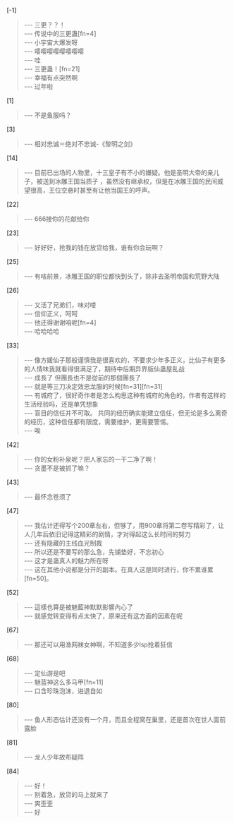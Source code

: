 
[-1] 
>--- 三更？？！<br>
>--- 传说中的三更蛊[fn=4]<br>
>--- 小宇宙大爆发呀<br>
>--- 嘤嘤嘤嘤嘤嘤嘤嘤<br>
>--- 哇<br>
>--- 三更蛊！[fn=21]<br>
>--- 幸福有点突然啊<br>
>--- 过年啦<br>

[1] 
>--- 不是鱼服吗？<br>

[3] 
>--- 相对忠诚＝绝对不忠诚-《黎明之剑》<br>

[14] 
>--- 目前已出场的人物里，十三皇子有不小的嫌疑。他是圣明大帝的亲儿子，被送到冰雕王国当质子 ，虽然没有继承权，但是在冰雕王国的民间威望很高，王位空悬时甚至有让他当国王的呼声。<br>

[22] 
>--- 666接你的花献给你<br>

[23] 
>--- 好好好，抢我的钱在放贷给我，谁有你会玩啊？<br>

[25] 
>--- 有啥前景，冰雕王国的职位都快到头了，除非去圣明帝国和荒野大陆<br>

[26] 
>--- 又活了兄弟们，味对喽<br>
>--- 信仰正义，呵呵<br>
>--- 他还得谢谢咱呢[fn=4]<br>
>--- 哈哈哈哈<br>

[33] 
>--- 像方媛仙子那般谨慎我是很喜欢的，不要求少年多正义，比仙子有更多的人情味我就看得很满足了，期待中后期异界版仙蛊屋乱战<br>
>--- 成長了 但團長也不是從前的那個團長了<br>
>--- 就是等三刀决定效忠龙服的时候[fn=31][fn=31]<br>
>--- 有城府了，很好奇作者是怎么构思这种有城府的角色的，作者有这样的生活经验吗，还是单凭想象<br>
>--- 盲目的信任并不可取。
共同的经历确实能建立信任，但无论是多么离奇的经历，这种信任都有限度，需要维护，更需要警惕。<br>
>--- 唉<br>

[42] 
>--- 你的女粉补泉呢？把人家忘的一干二净了啊！<br>
>--- 贪墨不是被抓了嘛？<br>

[43] 
>--- 最怀念苍须了<br>

[47] 
>--- 我估计还得写个200章左右，但够了，用900章将第二卷写精彩了，让人几年后依旧记得这精彩的剧情，才对得起这么长时间的努力<br>
>--- 还有隐藏的主线血光制裁<br>
>--- 所以还是不要写的那么急，先铺垫好，不忘初心<br>
>--- 这才是蛊真人的魅力所在呀<br>
>--- 这在其他小说都是分开的副本。在真人这是同时进行，你不累谁累[fn=50]。<br>

[52] 
>--- 這樣也算是被魅藍神默默影響內心了<br>
>--- 就感觉转变得有点太快了，原来还有这方面的因素在呢<br>

[67] 
>--- 那还可以用渔网袜女神啊，不知道多少lsp抢着狂信<br>

[68] 
>--- 定仙游是吧<br>
>--- 魅蓝神这么多马甲[fn=11]<br>
>--- 口含珍珠泡沫，进退自如<br>

[80] 
>--- 鱼人形态估计还没有一个月，而且全程窝在巢里，还是首次在世人面前露脸<br>

[81] 
>--- 龙人少年故布疑阵<br>

[84] 
>--- 好！<br>
>--- 别着急，放贷的马上就来了<br>
>--- 爽歪歪<br>
>--- 好<br>
